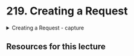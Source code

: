# 219. Creating a Request

<details>
  <summary>Creating a Request - capture</summary>

**Note: the Number of Requests on Campaign Show**
![219.2_Creating-a-Request.png](../imgs/219.2_Creating-a-Request.png)
---
**Note: key in valid address, click confirm on metamask** 
![219.1_Creating-a-Request.png](../imgs/219.1_Creating-a-Request.png)
---
**Note: the Number of Requests on Campaign Show**
![219.3_Creating-a-Request.png](../imgs/219.3_Creating-a-Request.png)
---
</details>

##  Resources for this lecture

